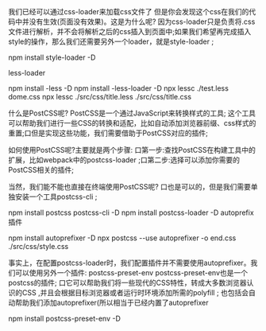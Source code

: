 我们已经可以通过css-loader来加载css文件了
但是你会发现这个css在我们的代码中并没有生效(页面没有效果)。这是为什么呢?
因为css-loader只是负责将.css文件进行解析，并不会将解析之后的css插入到页面中;如果我们希望再完成插入style的操作，那么我们还需要另外一个loader，就是style-loader ;


npm install style-loader -D

less-loader

npm install -less -D
npm install -less-loader -D
npx lessc ./test.less dome.css
npx lessc ./src/css/title.less  ./src/css/title.css


什么是PostCSS呢?
PostCSS是一个通过JavaScript来转换样式的工具;
这个工具可以帮助我们进行一些CSS的转换和适配，比如自动添加浏览器前缀、css样式的重置;口但是实现这些功能，我们需要借助于PostCSS对应的插件;

如何使用PostCSS呢?主要就是两个步骤:
口第一步:查找PostCSS在构建工具中的扩展，比如webpack中的postcss-loader ;口第二步:选择可以添加你需要的PostCSS相关的插件;

当然，我们能不能也直接在终端使用PostCSS呢?
口也是可以的，但是我们需要单独安装一个工具postcss-cli ;

npm install postcss postcss-cli -D
npm install postcss-loader -D
autoprefix插件

npm install autoprefixer -D
npx postcss --use autoprefixer -o end.css ./src/css/style.css



事实上，在配置postcss-loader时，我们配置插件并不需要使用autoprefixer。我们可以使用另外一个插件: postcss-preset-env
postcss-preset-env也是一个postcss的插件;
口它可以帮助我们将一些现代的CSS特性，转成大多数浏览器认识的CSS ,并且会根据目标浏览器或者运行时环境添加所需的polyfill ;
也包括会自动帮助我们添加autoprefixer(所以相当于已经内置了autoprefixer

npm install postcss-preset-env -D